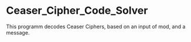 # Ceaser_Cipher_Code_Solver

This programm decodes Ceaser Ciphers, based on an input of mod, and a message.
